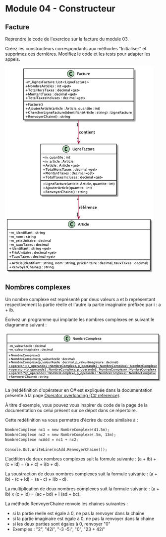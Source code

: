 # Module 04 - Constructeur

## Facture

Reprendre le code de l'exercice sur la facture du module 03.

Créez les constructeurs correspondants aux méthodes "Initialiser" et supprimez ces dernières. Modifiez le code et les tests pour adapter les appels.

![Digramme de classes de Facture](../images/Module04_Constructeur/diag/src/FactureDiagClasses_Exercices/FactureDiagClasses.png)

## Nombres complexes

Un nombre complexe est représenté par deux valeurs a et b représentant respectivement la partie réelle et l'autre la partie imaginaire préfixée par i : a + ib.

Écrivez un programme qui implante les nombres complexes en suivant le diagramme suivant :

![Diagramme de classes "Nombres complexes"](../images/Module04_Constructeur/diag/src/NombreComplexeDiagClasses_Exercices/NombreComplexeDiagClasses.png)

La (re)définition d'opérateur en C# est expliquée dans la documentation présente à la page [Operator overloading (C# reference)](https://docs.microsoft.com/en-us/dotnet/csharp/language-reference/operators/operator-overloading).

À titre d'exemple, vous pouvez vous inspirer du code de la page de la documentation ou celui présent sur ce dépot dans ce répertoire.

Cette redéfinition va vous permettre d'écrire du code similaire à :

```CSharp
NombreComplexe nc1 = new NombreComplexe(41.5m);
NombreComplexe nc2 = new NombreComplexe(.5m, 13m);
NombreComplexe ncAdd = nc1 + nc2;

Console.Out.WriteLine(ncAdd.RenvoyerChaine());
```

L'addition de deux nombres complexes suit la formule suivante : (a + ib) + (c + id) = (a + c) + i(b + d).

La soustraction de deux nombres complexes suit la formule suivante : (a + ib) - (c + id) = (a - c) + i(b - d).

La multiplication de deux nombres complexes suit la formule suivante : (a + ib) x (c + id) = (ac – bd) + i (ad  + bc).

La méthode RenvoyerChaine renvoie les chaines suivantes :

- si la partie réelle est égale à 0, ne pas la renvoyer dans la chaine
- si la partie imaginaire est égale à 0, ne pas la renvoyer dans la chaine
- si les deux parties sont égales à 0, renvoyer "0"
- Exemples : "2", "42i", "-3 -5i", "0", "23 + 42i"
